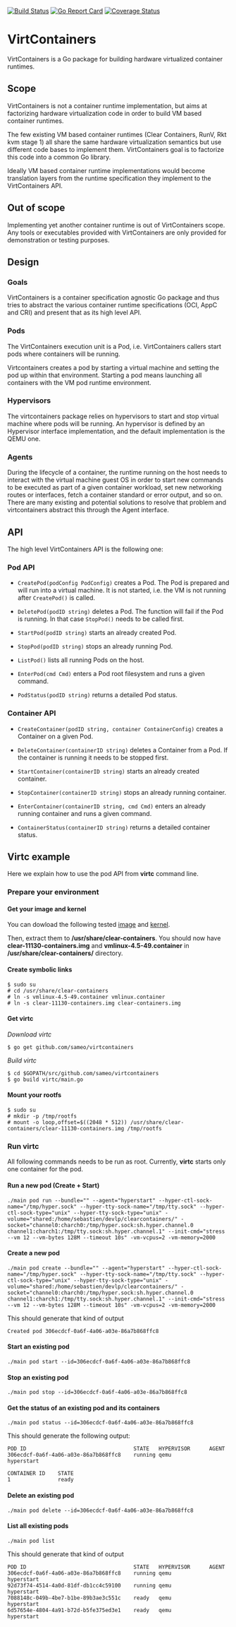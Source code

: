 [![Build Status](https://travis-ci.org/sameo/virtcontainers.svg?branch=master)](https://travis-ci.org/sameo/virtcontainers)
[![Go Report Card](https://goreportcard.com/badge/github.com/sameo/virtcontainers)](https://goreportcard.com/report/github.com/sameo/virtcontainers)
[![Coverage Status](https://coveralls.io/repos/github/sameo/virtcontainers/badge.svg?branch=sameo%2Ftopic%2Funit)](https://coveralls.io/github/sameo/virtcontainers)

# VirtContainers

VirtContainers is a Go package for building hardware virtualized container runtimes.

## Scope

VirtContainers is not a container runtime implementation, but aims at factorizing
hardware virtualization code in order to build VM based container runtimes.

The few existing VM based container runtimes (Clear Containers, RunV, Rkt
kvm stage 1) all share the same hardware virtualization semantics but use different
code bases to implement them. VirtContainers goal is to factorize this code into
a common Go library.

Ideally VM based container runtime implementations would become translation layers
from the runtime specification they implement to the VirtContainers API.

## Out of scope

Implementing yet another container runtime is out of VirtContainers scope. Any tools
or executables provided with VirtContainers are only provided for demonstration or
testing purposes.

## Design

### Goals

VirtContainers is a container specification agnostic Go package and thus tries to
abstract the various container runtime specifications (OCI, AppC and CRI) and present
that as its high level API.

### Pods

The VirtContainers execution unit is a Pod, i.e. VirtContainers callers start pods
where containers will be running.

Virtcontainers creates a pod by starting a virtual machine and setting the pod up within
that environment. Starting a pod means launching all containers with the VM pod runtime
environment.

### Hypervisors

The virtcontainers package relies on hypervisors to start and stop virtual machine where
pods will be running. An hypervisor is defined by an Hypervisor interface implementation,
and the default implementation is the QEMU one.

### Agents

During the lifecycle of a container, the runtime running on the host needs to interact with
the virtual machine guest OS in order to start new commands to be executed as part of a given
container workload, set new networking routes or interfaces, fetch a container standard or
error output, and so on.
There are many existing and potential solutions to resolve that problem and virtcontainers abstract
this through the Agent interface.

## API

The high level VirtContainers API is the following one:

### Pod API

* `CreatePod(podConfig PodConfig)` creates a Pod.
The Pod is prepared and will run into a virtual machine. It is not started, i.e. the VM is not running after `CreatePod()` is called.

* `DeletePod(podID string)` deletes a Pod.
The function will fail if the Pod is running. In that case `StopPod()` needs to be called first.

* `StartPod(podID string)` starts an already created Pod.

* `StopPod(podID string)` stops an already running Pod.

* `ListPod()` lists all running Pods on the host.

* `EnterPod(cmd Cmd)` enters a Pod root filesystem and runs a given command.

* `PodStatus(podID string)` returns a detailed Pod status.

### Container API

* `CreateContainer(podID string, container ContainerConfig)` creates a Container on a given Pod.

* `DeleteContainer(containerID string)` deletes a Container from a Pod. If the container is running it needs to be stopped first.

* `StartContainer(containerID string)` starts an already created container.

* `StopContainer(containerID string)` stops an already running container.

* `EnterContainer(containerID string, cmd Cmd)` enters an already running container and runs a given command.

* `ContainerStatus(containerID string)` returns a detailed container status.

## Virtc example

Here we explain how to use the pod API from __virtc__ command line.

### Prepare your environment

#### Get your image and kernel

You can dowload the following tested [image](https://download.clearlinux.org/releases/11130/clear/clear-11130-containers.img.xz) and [kernel](https://download.clearlinux.org/releases/11130/clear/x86_64/os/Packages/linux-container-4.5-49.x86_64.rpm).

Then, extract them to __/usr/share/clear-containers__.
You should now have __clear-11130-containers.img__ and __vmlinux-4.5-49.container__ in __/usr/share/clear-containers/__ directory.

#### Create symbolic links

```
$ sudo su
# cd /usr/share/clear-containers
# ln -s vmlinux-4.5-49.container vmlinux.container
# ln -s clear-11130-containers.img clear-containers.img
```

#### Get virtc

_Download virtc_
```
$ go get github.com/sameo/virtcontainers
```

_Build virtc_
```
$ cd $GOPATH/src/github.com/sameo/virtcontainers
$ go build virtc/main.go
```

#### Mount your rootfs
```
$ sudo su
# mkdir -p /tmp/rootfs
# mount -o loop,offset=$((2048 * 512)) /usr/share/clear-containers/clear-11130-containers.img /tmp/rootfs
```

### Run virtc

All following commands needs to be run as root. Currently, __virtc__ starts only one container for the pod.

#### Run a new pod (Create + Start)
```
./main pod run --bundle="" --agent="hyperstart" --hyper-ctl-sock-name="/tmp/hyper.sock" --hyper-tty-sock-name="/tmp/tty.sock" --hyper-ctl-sock-type="unix" --hyper-tty-sock-type="unix" -volume="shared:/home/sebastien/devlp/clearcontainers/" -socket="channel0:charch0:/tmp/hyper.sock:sh.hyper.channel.0 channel1:charch1:/tmp/tty.sock:sh.hyper.channel.1" --init-cmd="stress --vm 12 --vm-bytes 128M --timeout 10s" -vm-vcpus=2 -vm-memory=2000
```
#### Create a new pod
```
./main pod create --bundle="" --agent="hyperstart" --hyper-ctl-sock-name="/tmp/hyper.sock" --hyper-tty-sock-name="/tmp/tty.sock" --hyper-ctl-sock-type="unix" --hyper-tty-sock-type="unix" -volume="shared:/home/sebastien/devlp/clearcontainers/" -socket="channel0:charch0:/tmp/hyper.sock:sh.hyper.channel.0 channel1:charch1:/tmp/tty.sock:sh.hyper.channel.1" --init-cmd="stress --vm 12 --vm-bytes 128M --timeout 10s" -vm-vcpus=2 -vm-memory=2000
```
This should generate that kind of output
```
Created pod 306ecdcf-0a6f-4a06-a03e-86a7b868ffc8
```

#### Start an existing pod
```
./main pod start --id=306ecdcf-0a6f-4a06-a03e-86a7b868ffc8
```

#### Stop an existing pod
```
./main pod stop --id=306ecdcf-0a6f-4a06-a03e-86a7b868ffc8
```

#### Get the status of an existing pod and its containers
```
./main pod status --id=306ecdcf-0a6f-4a06-a03e-86a7b868ffc8
```
This should generate the following output:
```
POD ID                                  STATE   HYPERVISOR      AGENT
306ecdcf-0a6f-4a06-a03e-86a7b868ffc8    running qemu            hyperstart

CONTAINER ID    STATE
1               ready
```

#### Delete an existing pod
```
./main pod delete --id=306ecdcf-0a6f-4a06-a03e-86a7b868ffc8
```

#### List all existing pods
```
./main pod list
```
This should generate that kind of output
```
POD ID                                  STATE   HYPERVISOR      AGENT
306ecdcf-0a6f-4a06-a03e-86a7b868ffc8    running qemu            hyperstart
92d73f74-4514-4a0d-81df-db1cc4c59100    running qemu            hyperstart
7088148c-049b-4be7-b1be-89b3ae3c551c    ready   qemu            hyperstart
6d57654e-4804-4a91-b72d-b5fe375ed3e1    ready   qemu            hyperstart
```
